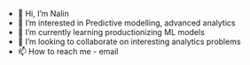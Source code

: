 - 👋 Hi, I’m Nalin
- 👀 I’m interested in Predictive modelling, advanced analytics
- 🌱 I’m currently learning productionizing ML models
- 💞️ I’m looking to collaborate on interesting analytics problems
- 📫 How to reach me - email

<!---
nalintiwari/nalintiwari is a ✨ special ✨ repository because its `README.md` (this file) appears on your GitHub profile.
You can click the Preview link to take a look at your changes.
--->
